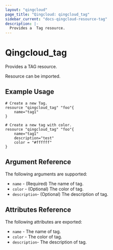 ```yaml
---
layout: "qingcloud"
page_title: "Qingcloud: qingcloud_tag"
sidebar_current: "docs-qingcloud-resource-tag"
description: |-
  Provides a  Tag resource.
---
```


# Qingcloud\_tag

Provides a  TAG resource.

Resource can be imported.

## Example Usage

```
# Create a new Tag.
resource "qingcloud_tag" "foo"{
	name="tag1"
}
```
```
# Create a new tag with color.
resource "qingcloud_tag" "foo"{
	name="tag1"
	description="test"
	color = "#ffffff"
}
```
## Argument Reference

The following arguments are supported:

* `name` - (Required) The name of tag.
* `color` - (Optional) The color of tag.
* `description`- (Optional) The description of tag.

## Attributes Reference

The following attributes are exported:
* `name` - The name of tag.
* `color` - The color of tag.
* `description`- The description of tag.
